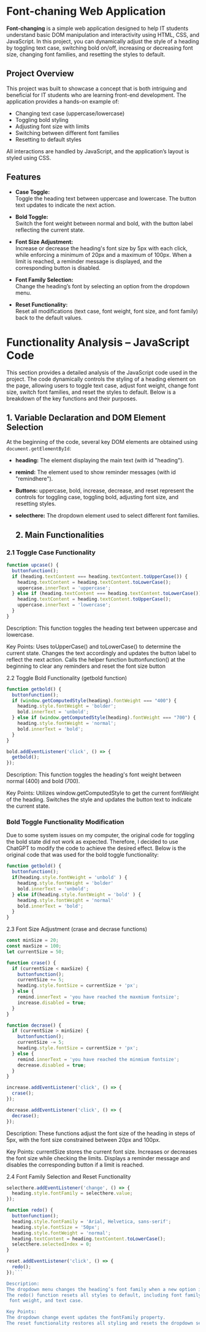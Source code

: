 # Font-chaning Web Application

**Font-changing** is a simple web application designed to help IT students understand basic DOM manipulation and interactivity using HTML, CSS, and JavaScript. In this project, you can dynamically 
adjust the style of a heading by toggling text case, switching bold on/off, increasing or decreasing font size, changing font families, and resetting the styles to default.

## Project Overview

This project was built to showcase a concept that is both intriguing and beneficial for IT students who are learning front-end development. The application provides a hands-on example of:
- Changing text case (uppercase/lowercase)
- Toggling bold styling
- Adjusting font size with limits
- Switching between different font families
- Resetting to default styles

All interactions are handled by JavaScript, and the application’s layout is styled using CSS.

## Features

- **Case Toggle:**  
  Toggle the heading text between uppercase and lowercase. The button text updates to indicate the next action.

- **Bold Toggle:**  
  Switch the font weight between normal and bold, with the button label reflecting the current state.

- **Font Size Adjustment:**  
  Increase or decrease the heading's font size by 5px with each click, while enforcing a minimum of 20px and a maximum of 100px. When a limit is reached, a reminder message is displayed, and the corresponding button is disabled.

- **Font Family Selection:**  
  Change the heading’s font by selecting an option from the dropdown menu.

- **Reset Functionality:**  
  Reset all modifications (text case, font weight, font size, and font family) back to the default values.

# Functionality Analysis – JavaScript Code

This section provides a detailed analysis of the JavaScript code used in the project. The code dynamically controls the styling of a heading element on the page, allowing users to toggle text case, adjust font weight, change font size, switch font families, and reset the styles to default. Below is a breakdown of the key functions and their purposes.

## 1. Variable Declaration and DOM Element Selection

At the beginning of the code, several key DOM elements are obtained using `document.getElementById`:
- **heading:** The element displaying the main text (with id "heading").
- **remind:** The element used to show reminder messages (with id "remindhere").
- **Buttons:** uppercase, bold, increase, decrease, and reset represent the controls for toggling case, toggling bold, adjusting font size, and resetting styles.
- **selecthere:** The dropdown element used to select different font families.

  ## 2. Main Functionalities

### 2.1 Toggle Case Functionality 

```js
function upcase() {
  buttonfunction();
  if (heading.textContent === heading.textContent.toUpperCase()) {
    heading.textContent = heading.textContent.toLowerCase();
    uppercase.innerText = 'uppercase';
  } else if (heading.textContent === heading.textContent.toLowerCase()) {
    heading.textContent = heading.textContent.toUpperCase();
    uppercase.innerText = 'lowercase';
  }
}
```
Description:
This function toggles the heading text between uppercase and lowercase.

Key Points:
Uses toUpperCase() and toLowerCase() to determine the current state.
Changes the text accordingly and updates the button label to reflect the next action.
Calls the helper function buttonfunction() at the beginning to clear any reminders and
reset the font size button


2.2 Toggle Bold Functionality (getbold function)

```js
function getbold() {
  buttonfunction();
  if (window.getComputedStyle(heading).fontWeight === "400") {
    heading.style.fontWeight = 'bolder';
    bold.innerText = 'unbold';
  } else if (window.getComputedStyle(heading).fontWeight === "700") {
    heading.style.fontWeight = 'normal';
    bold.innerText = 'bold';
  }
}

bold.addEventListener('click', () => {
  getbold();
});
```

Description:
This function toggles the heading's font weight between normal (400) and bold (700).

Key Points:
Utilizes window.getComputedStyle to get the current fontWeight of the heading.
Switches the style and updates the button text to indicate the current state.

### Bold Toggle Functionality Modification

Due to some system issues on my computer, the original code for toggling the bold state 
did not work as expected. Therefore, I decided to use ChatGPT to modify the code to achieve
the desired effect. Below is the original code that was used for the bold toggle functionality:

```js
function getbold() {
  buttonfunction();
  if(heading.style.fontWeight = 'unbold' ) {
    heading.style.fontWeight = 'bolder'
    bold.innerText = 'unbold';
  } else if(heading.style.fontWeight = 'bold' ) {
    heading.style.fontWeight = 'normal'
    bold.innerText = 'bold';
  }
}
```

2.3 Font Size Adjustment (crase and decrase functions)

```js
const minSize = 20;
const maxSize = 100;
let currentSize = 50;

function crase() {
  if (currentSize < maxSize) {
    buttonfunction();
    currentSize += 5;
    heading.style.fontSize = currentSize + 'px';
  } else {
    remind.innerText = 'you have reached the maxmium fontsize';
    increase.disabled = true;
  }
}

function decrase() {
  if (currentSize > minSize) {
    buttonfunction();
    currentSize -= 5;
    heading.style.fontSize = currentSize + 'px';
  } else {
    remind.innerText = 'you have reached the minmium fontsize';
    decrease.disabled = true;
  }
}

increase.addEventListener('click', () => {
  crase();
});

decrease.addEventListener('click', () => {
  decrase();
});
```

Description:
These functions adjust the font size of the heading in steps of 5px, with the font size 
constrained between 20px and 100px.

Key Points:
currentSize stores the current font size.
Increases or decreases the font size while checking the limits.
Displays a reminder message and disables the corresponding button if a limit is reached.

2.4 Font Family Selection and Reset Functionality

```js
selecthere.addEventListener('change', () => {
  heading.style.fontFamily = selecthere.value;
});

function redo() {
  buttonfunction();
  heading.style.fontFamily = 'Arial, Helvetica, sans-serif';
  heading.style.fontSize = '50px';
  heading.style.fontWeight = 'normal';
  heading.textContent = heading.textContent.toLowerCase();
  selecthere.selectedIndex = 0;
}

reset.addEventListener('click', () => {
  redo();
});```

Description:
The dropdown menu changes the heading’s font family when a new option is selected.
The redo() function resets all styles to default, including font family, font size,
 font weight, and text case.

Key Points:
The dropdown change event updates the fontFamily property.
The reset functionality restores all styling and resets the dropdown selection.
